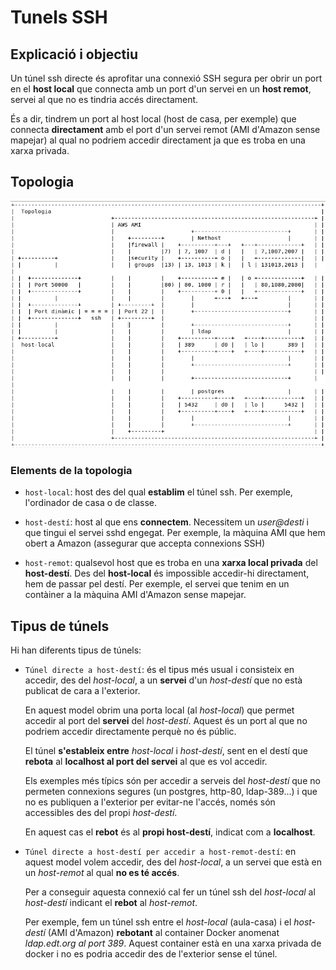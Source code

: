 # Tunels SSH

## Explicació i objectiu

Un túnel ssh directe és aprofitar una connexió SSH segura per obrir un port en el **host local** que connecta amb un port d'un servei en un **host remot**, servei al que no es tindria accés directament.

És a dir, tindrem un port al host local (host de casa, per exemple) que connecta **directament** amb el port d'un servei remot (AMI d'Amazon sense mapejar) al qual no podriem accedir directament ja que es troba en una xarxa privada.

## Topologia

![alt text](./aux/topologia_ssh.png)

### Elements de la topologia

* `host-local`: host des del qual **establim** el túnel ssh. Per exemple, l'ordinador de casa o de classe.

* `host-destí`: host al que ens **connectem**. Necessitem un *user@desti* i que tingui el servei sshd engegat. Per exemple, la màquina AMI que hem obert a Amazon (assegurar que accepta connexions SSH)

* `host-remot`: qualsevol host que es troba en una **xarxa local privada** del **host-destí**. Des del **host-local** és impossible accedir-hi directament, hem de passar pel destí. Per exemple, el servei que tenim en un contàiner a la màquina AMI d'Amazon sense mapejar.

## Tipus de túnels

Hi han diferents tipus de túnels:

* `Túnel directe a host-destí`: és el tipus més usual i consisteix en accedir, des del *host-local*, a un **servei** d'un *host-destí* que no està publicat de cara a l'exterior.
  
  En aquest model obrim una porta local (al *host-local*) que permet accedir al port del **servei** del *host-destí*. Aquest és un port al que no podriem accedir directamente perquè no és públic.
  
  El túnel **s'estableix entre** *host-local* i *host-destí*, sent en el destí que **rebota** al **localhost al port del servei** al que es vol accedir.
  
  Els exemples més típics són per accedir a serveis del *host-destí* que no permeten connexions segures (un postgres, http-80, ldap-389...) i que no es publiquen a l'exterior per evitar-ne l'accés, només són accessibles des del propi *host-destí*.
  
  En aquest cas el **rebot** és al **propi host-destí**, indicat com a **localhost**.

* `Túnel directe a host-destí per accedir a host-remot-destí`: en aquest model volem accedir, des del *host-local*, a un servei que està en un *host-remot* al qual **no es té accés**.
  
  Per a conseguir aquesta connexió cal fer un túnel ssh del *host-local* al *host-destí* indicant el **rebot** al *host-remot*.
  
  Per exemple, fem un túnel ssh entre el *host-local* (aula-casa) i el *host-destí* (AMI d'Amazon) **rebotant** al container Docker anomenat *ldap.edt.org al port 389*. Aquest container està en una xarxa privada de docker i no es podria accedir des de l'exterior sense el túnel.






